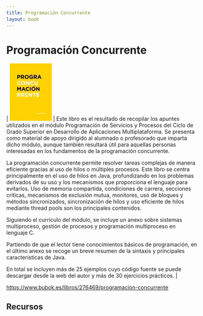 ```yaml
---
title: Programación Concurrente
layout: book
---
```


# Programación Concurrente 

| ![Programación Concurrente](./img/programacion-concurrente-mini.jpg) | Este libro es el resultado de recopilar los apuntes utilizados en el módulo Programación de Servicios y Procesos del Ciclo de Grado Superior en Desarrollo de Aplicaciones Multiplataforma. Se presenta como material de apoyo dirigido al alumnado o profesorado que imparta dicho módulo, aunque también resultará útil para aquellas personas interesadas en los fundamentos de la programación concurrente.

La programación concurrente permite resolver tareas complejas de manera eficiente gracias al uso de hilos o múltiples procesos. Este libro se centra principalmente en el uso de hilos en Java, profundizando en los problemas derivados de su uso y los mecanismos que proporciona el lenguaje para evitarlos. Uso de memoria compartida, condiciones de carrera, secciones críticas, mecanismos de exclusión mutua, monitores, uso de bloques y métodos sincronizados, sincronización de hilos y uso eficiente de hilos mediante thread pools son los principales contenidos.

Siguiendo el currículo del módulo, se incluye un anexo sobre sistemas multiproceso, gestión de procesos y programación multiproceso en lenguaje C.

Partiendo de que el lector tiene conocimientos básicos de programación, en el último anexo se recoge un breve resumen de la sintaxis y principales características de Java.

En total se incluyen más de 25 ejemplos cuyo código fuente se puede descargar desde la web del autor y más de 30 ejercicios prácticos. |







https://www.bubok.es/libros/276469/programacion-concurrente

## Recursos